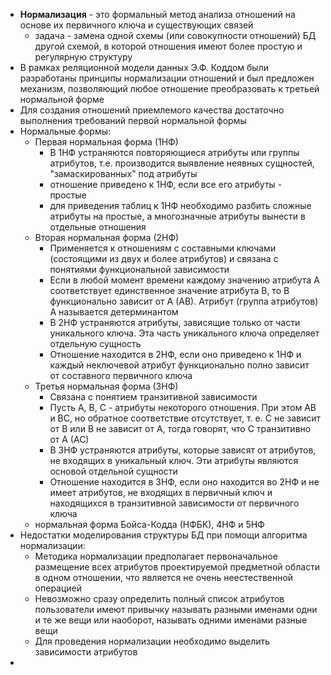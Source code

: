 - **Нормализация** - это формальный метод анализа отношений на основе их первичного ключа и существующих связей
	- задача - замена одной схемы (или совокупности отношений) БД другой схемой, в которой отношения имеют более простую и регулярную структуру
- В рамках реляционной модели данных Э.Ф. Коддом были разработаны принципы нормализации отношений и был предложен механизм, позволяющий любое отношение преобразовать к третьей нормальной форме
- Для создания отношений приемлемого качества достаточно выполнения требований первой нормальной формы
- Нормальные формы:
	- Первая нормальная форма (1НФ)
		- В 1НФ устраняются повторяющиеся атрибуты или группы атрибутов, т.е. производится выявление неявных сущностей, "замаскированных" под атрибуты
		- отношение приведено к 1НФ, если все его атрибуты - простые
		- для приведения таблиц к 1НФ необходимо разбить сложные атрибуты на простые, а многозначные атрибуты вынести в отдельные отношения
	- Вторая нормальная форма (2НФ)
		- Применяется к отношениям с составными ключами (состоящими из двух и более атрибутов) и связана с понятиями функциональной зависимости
		- Если в любой момент времени каждому значению атрибута А соответствует единственное значение атрибута В, то В функционально зависит от А (АВ). Атрибут (группа атрибутов) А называется детерминантом
		- В 2НФ устраняются атрибуты, зависящие только от части уникального ключа. Эта часть уникального ключа определяет отдельную сущность
		- Отношение находится в 2НФ, если оно приведено к 1НФ и каждый неключевой атрибут функционально полно зависит от составного первичного ключа
	- Третья нормальная форма (3НФ)
		- Связана с понятием транзитивной зависимости
		- Пусть A, B, C - атрибуты некоторого отношения. При этом AB и BC, но обратное соответствие отсутствует, т. е. C не зависит от B или B не зависит от A, тогда говорят, что C транзитивно от A (AC)
		- В 3НФ устраняются атрибуты, которые зависят от атрибутов, не входящих в уникальный ключ. Эти атрибуты являются  основой отдельной сущности
		- Отношение находится в 3НФ, если оно находится во 2НФ и не имеет атрибутов, не входящих в первичный ключ и находящихся в транзитивной зависимости от первичного ключа
	- нормальная форма Бойса-Кодда (НФБК), 4НФ и 5НФ
- Недостатки моделирования структуры БД при помощи алгоритма нормализации:
	- Методика нормализации предполагает первоначальное размещение всех атрибутов проектируемой предметной области в одном отношении, что является не очень неестественной операцией
	- Невозможно сразу определить полный список атрибутов
	  пользователи имеют привычку называть разными именами одни и те же вещи или наоборот, называть одними именами разные вещи
	- Для проведения нормализации необходимо выделить зависимости атрибутов
-